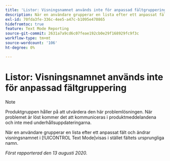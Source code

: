 ```yaml
---
title: 'Listor: Visningsnamnet används inte för anpassad fältgruppering'
description: När en användare grupperar en lista efter ett anpassat fält och ändrar visningsnamnet i textläge, visas i stället fältets ursprungliga namn.
exl-id: 70fda3fe-336c-4ee5-a47c-b1095e470865
hidefromtoc: true
feature: Text Mode Reporting
source-git-commit: 2631a7a9cd6c07feae192cb0e29f168929fc9f3c
workflow-type: tm+mt
source-wordcount: '106'
ht-degree: 0%

---
```


# Listor: Visningsnamnet används inte för anpassad fältgruppering

>[!NOTE]
>
>Produktgruppen håller på att utvärdera den här problemlösningen. När problemet är löst kommer det att kommuniceras i produktmeddelandena och inte med underhållsuppdateringarna.

När en användare grupperar en lista efter ett anpassat fält och ändrar visningsnamnet i [!UICONTROL Text Mode]visas i stället fältets ursprungliga namn.

_Först rapporterad den 13 augusti 2020._
